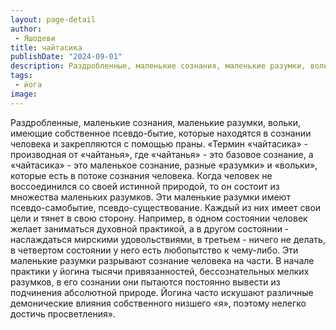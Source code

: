 ```yaml
---
layout: page-detail
author:
 - Яшодеви
title: чайтасика
publishDate: "2024-09-01"
description: Раздробленные, маленькие сознания, маленькие разумки, вольки, имеющие собственное псевдо-бытие, которые находятся в сознании человека и закрепляются с помощью праны.
tags:
 - йога
image: 
---
```


Раздробленные, маленькие сознания, маленькие разумки, вольки, имеющие собственное псевдо-бытие, которые находятся в сознании человека и закрепляются с помощью праны.
 «Термин «чайтасика» - производная от «чайтанья», где «чайтанья» - это базовое сознание, а «чайтасика» - это маленькое сознание, разные «разумки» и «вольки», которые есть в потоке сознания человека. Когда человек не воссоединился со своей истинной природой, то он состоит из множества маленьких разумков. Эти маленькие разумки имеют псевдо-самобытие, псевдо-существование. Каждый из них имеет свои цели и тянет в свою сторону. Например, в одном состоянии человек желает заниматься духовной практикой, а в другом состоянии - наслаждаться мирскими удовольствиями, в третьем - ничего не делать, в четвертом состоянии у него есть любопытство к чему-либо. Эти маленькие разумки разрывают сознание человека на части. В начале практики у йогина тысячи привязанностей, бессознательных мелких разумков, в его сознании они пытаются постоянно вывести из подчинения абсолютной природе. Йогина часто искушают различные демонические влияния собственного низшего «я», поэтому нелегко достичь просветления».

